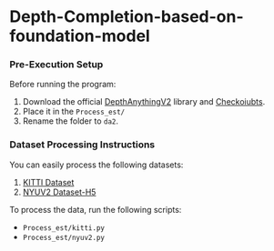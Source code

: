 # Depth-Completion-based-on-foundation-model

### Pre-Execution Setup  

Before running the program:  
1. Download the official [DepthAnythingV2](https://github.com/DepthAnything/Depth-Anything-V2) library and [Checkoiubts](https://github.com/DepthAnything/Depth-Anything-V2).  
2. Place it in the `Process_est/ `  
3. Rename the folder to `da2`.  

### Dataset Processing Instructions

You can easily process the following datasets:

1. [KITTI Dataset](http://www.cvlibs.net/datasets/kitti/eval_depth.php?benchmark=depth_completion)  
2. [NYUV2 Dataset-H5](http://datasets.lids.mit.edu/sparse-to-dense/data/nyudepthv2.tar.gz)  

To process the data, run the following scripts:  
- `Process_est/kitti.py`  
- `Process_est/nyuv2.py`  



